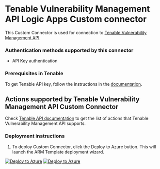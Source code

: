 # Tenable Vulnerability Management API Logic Apps Custom connector

This Custom Connector is used for connection to [Tenable Vulnerability Management API](https://developer.tenable.com/reference/navigate#vulnerability-management).

### Authentication methods supported by this connector

* API Key authentication

### Prerequisites in Tenable

To get Tenable API key, follow the instructions in the [documentation](https://developer.tenable.com/docs/authorization).

## Actions supported by Tenable Vulnerability Management API Custom Connector

Check [Tenable API documentation](https://developer.tenable.com/reference/navigate) to get the list of actions that Tenable Vulnerability Management API supports.


### Deployment instructions

1. To deploy Custom Connector, click the Deploy to Azure button. This will launch the ARM Template deployment wizard.

[![Deploy to Azure](https://aka.ms/deploytoazurebutton)](https://portal.azure.com/#create/Microsoft.Template/uri/https%3A%2F%2Fraw.githubusercontent.com%2FAzure%2FAzure-Sentinel%2Fmaster%2FSolutions%2FTenableIO%2FPlaybooks%2FTenableVulnerabilityManagementConnector%2Fazuredeploy.json) [![Deploy to Azure](https://aka.ms/deploytoazuregovbutton)](https://portal.azure.us/#create/Microsoft.Template/uri/https%3A%2F%2Fraw.githubusercontent.com%2FAzure%2FAzure-Sentinel%2Fmaster%2FSolutions%2FTenableIO%2FPlaybooks%2FTenableVulnerabilityManagementConnector%2Fazuredeploy.json)
